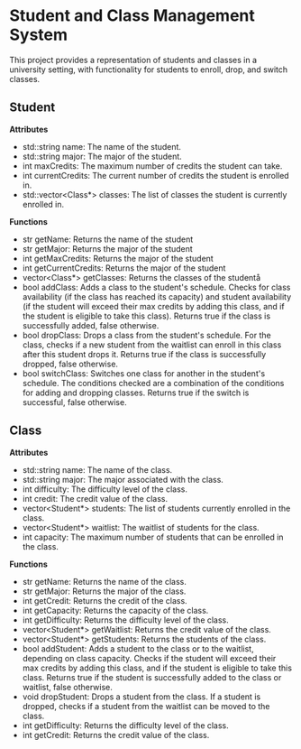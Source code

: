 # Student and Class Management System

This project provides a representation of students and classes in a university setting, with functionality for students to enroll, drop, and switch classes.

## Student

**Attributes**

* std::string name: The name of the student.
* std::string major: The major of the student.
* int maxCredits: The maximum number of credits the student can take.
* int currentCredits: The current number of credits the student is enrolled in.
* std::vector<Class*> classes: The list of classes the student is currently enrolled in.

**Functions**

* str getName: Returns the name of the student
* str getMajor: Returns the major of the student
* int getMaxCredits: Returns the major of the student
* int getCurrentCredits: Returns the major of the student
* vector<Class*> getClasses: Returns the classes of the studentå
* bool addClass: Adds a class to the student's schedule. Checks for class availability (if the class has reached its capacity) and student availability (if the student will exceed their max credits by adding this class, and if the student is eligible to take this class). Returns true if the class is successfully added, false otherwise.
* bool dropClass: Drops a class from the student's schedule. For the class, checks if a new student from the waitlist can enroll in this class after this student drops it. Returns true if the class is successfully dropped, false otherwise.
* bool switchClass: Switches one class for another in the student's schedule. The conditions checked are a combination of the conditions for adding and dropping classes. Returns true if the switch is successful, false otherwise.

## Class

**Attributes**

* std::string name: The name of the class.
* std::string major: The major associated with the class.
* int difficulty: The difficulty level of the class.
* int credit: The credit value of the class.
* vector<Student*> students: The list of students currently enrolled in the class.
* vector<Student*> waitlist: The waitlist of students for the class.
* int capacity: The maximum number of students that can be enrolled in the class.

**Functions**

* str getName: Returns the name of the class.
* str getMajor: Returns the major of the class.
* int getCredit: Returns the credit of the class.
* int getCapacity: Returns the capacity of the class.
* int getDifficulty: Returns the difficulty level of the class.
* vector<Student*> getWaitlist: Returns the credit value of the class.
* vector<Student*> getStudents: Returns the students of the class.
* bool addStudent: Adds a student to the class or to the waitlist, depending on class capacity. Checks if the student will exceed their max credits by adding this class, and if the student is eligible to take this class. Returns true if the student is successfully added to the class or waitlist, false otherwise.
* void dropStudent: Drops a student from the class. If a student is dropped, checks if a student from the waitlist can be moved to the class.
* int getDifficulty: Returns the difficulty level of the class.
* int getCredit: Returns the credit value of the class.
